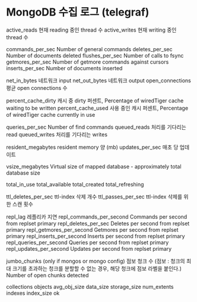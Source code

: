 # MongoDB 수집 로그 (telegraf)

active_reads		현재 reading 중인 thread 수
active_writes		현재 writing 중인 thread 수

commands_per_sec	Number of general commands
deletes_per_sec		Number of documents deleted
flushes_per_sec 	Number of calls to fsync
getmores_per_sec	Number of getmore commands against cursors
inserts_per_sec		Number of documents inserted


net_in_bytes		네트워크 input
net_out_bytes		네트워크 output
open_connections	평균 open connections 수

percent_cache_dirty	캐시 중 dirty 퍼센트, Percentage of wiredTiger cache waiting to be written
percent_cache_used	사용 중인 캐시 퍼센트, Percentage of wiredTiger cache currently in use

queries_per_sec		Number of find commands
queued_reads		처리를 기다리는 read
queued_writes		처리를 기다리는 writes

resident_megabytes	resident memory 양 (mb)
updates_per_sec		매초 당 업데이트

vsize_megabytes		Virtual size of mapped database - approximately total database size

total_in_use
total_available
total_created
total_refreshing

ttl_deletes_per_sec	ttl-index 삭제 개수
ttl_passes_per_sec	ttl-index 삭제를 위한 스캔 횟수

repl_lag 		            레플리카 지연
repl_commands_per_second	Commands per second from replset primary
repl_deletes_per_sec	    Deletes per second from replset primary
repl_getmores_per_second	Getmores per second from replset primary
repl_inserts_per_second	    Inserts per second from replset primary
repl_queries_per_second	    Queries per second from replset primary
repl_updates_per_second	    Updates per second from replset primary


jumbo_chunks (only if mongos or mongo config) 점보 청크 수 (점보 : 청크의 최대 크기를 초과하는 청크를 분할할 수 없는 경우, 해당 청크에 점보 라벨을 붙인다.) Number of open chunks detected




collections
objects
avg_obj_size
data_size
storage_size
num_extents
indexes
index_size
ok
